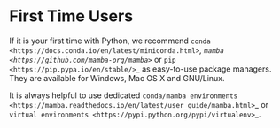 # First Time Users

If it is your first time with Python, we recommend `conda
<https://docs.conda.io/en/latest/miniconda.html>`_, `mamba
<https://github.com/mamba-org/mamba>`_ or `pip
<https://pip.pypa.io/en/stable/>`_ as easy-to-use package managers. They are
available for Windows, Mac OS X and GNU/Linux.

It is always helpful to use dedicated `conda/mamba environments <https://mamba.readthedocs.io/en/latest/user_guide/mamba.html>`_ or `virtual environments
<https://pypi.python.org/pypi/virtualenv>`_.